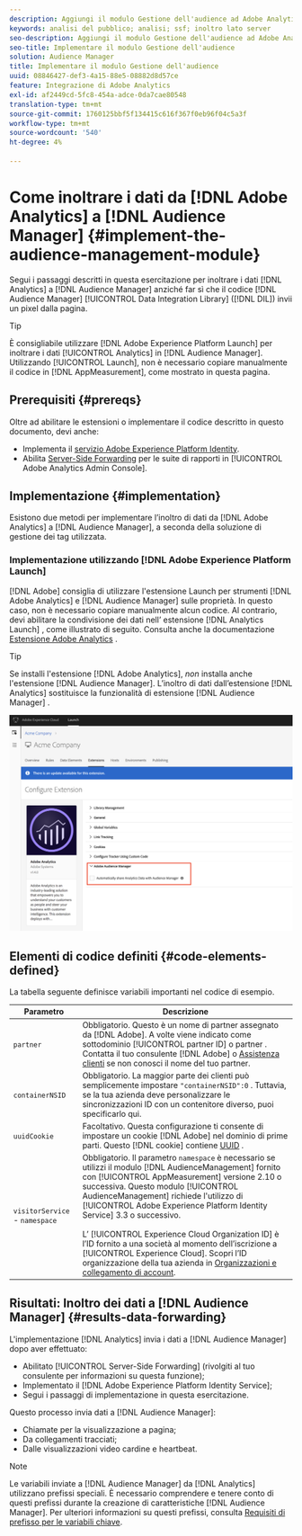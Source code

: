 ```yaml
---
description: Aggiungi il modulo Gestione dell'audience ad Adobe Analytics AppMeasurement per inoltrare i dati di Analytics ad Audience Manager invece di far sì che il codice di Data Integration Library dell'Audience Manager (DIL) invii un pixel dalla pagina.
keywords: analisi del pubblico; analisi; ssf; inoltro lato server
seo-description: Aggiungi il modulo Gestione dell'audience ad Adobe Analytics AppMeasurement per inoltrare i dati di Analytics ad Audience Manager invece di far sì che il codice di Data Integration Library dell'Audience Manager (DIL) invii un pixel dalla pagina.
seo-title: Implementare il modulo Gestione dell'audience
solution: Audience Manager
title: Implementare il modulo Gestione dell'audience
uuid: 08846427-def3-4a15-88e5-08882d8d57ce
feature: Integrazione di Adobe Analytics
exl-id: af2449cd-5fc8-454a-adce-0da7cae80548
translation-type: tm+mt
source-git-commit: 1760125bbf5f134415c616f367f0eb96f04c5a3f
workflow-type: tm+mt
source-wordcount: '540'
ht-degree: 4%

---
```


# Come inoltrare i dati da [!DNL Adobe Analytics] a [!DNL Audience Manager] {#implement-the-audience-management-module}

Segui i passaggi descritti in questa esercitazione per inoltrare i dati [!DNL Analytics] a [!DNL Audience Manager] anziché far sì che il codice [!DNL Audience Manager] [!UICONTROL Data Integration Library] ([!DNL DIL]) invii un pixel dalla pagina.

>[!TIP]
>
>È consigliabile utilizzare [!DNL Adobe Experience Platform Launch] per inoltrare i dati [!UICONTROL Analytics] in [!DNL Audience Manager]. Utilizzando [!UICONTROL Launch], non è necessario copiare manualmente il codice in [!DNL AppMeasurement], come mostrato in questa pagina.

## Prerequisiti {#prereqs}

Oltre ad abilitare le estensioni o implementare il codice descritto in questo documento, devi anche:

* Implementa il [servizio Adobe Experience Platform Identity](https://docs.adobe.com/content/help/it-IT/id-service/using/home.html).
* Abilita [Server-Side Forwarding](https://docs.adobe.com/help/en/analytics/admin/admin-tools/server-side-forwarding/ssf.html) per le suite di rapporti in [!UICONTROL Adobe Analytics Admin Console].

## Implementazione {#implementation}

Esistono due metodi per implementare l’inoltro di dati da [!DNL Adobe Analytics] a [!DNL Audience Manager], a seconda della soluzione di gestione dei tag utilizzata.

### Implementazione utilizzando [!DNL Adobe Experience Platform Launch]

[!DNL Adobe] consiglia di utilizzare l&#39;estensione  [](https://docs.adobe.com/content/help/en/launch/using/overview.html) Launch per strumenti  [!DNL Adobe Analytics] e  [!DNL Audience Manager] sulle proprietà. In questo caso, non è necessario copiare manualmente alcun codice. Al contrario, devi abilitare la condivisione dei dati nell’ estensione [!DNL Analytics Launch] , come illustrato di seguito. Consulta anche la documentazione [Estensione Adobe Analytics](https://docs.adobe.com/content/help/en/launch/using/extensions-ref/adobe-extension/analytics-extension/overview.html#adobe-audience-manager) .

>[!TIP]
>
>Se installi l&#39;estensione [!DNL Adobe Analytics], *non* installa anche l&#39;estensione [!DNL Audience Manager]. L’inoltro di dati dall’estensione [!DNL Analytics] sostituisce la funzionalità di estensione [!DNL Audience Manager] .

![Come abilitare la condivisione di dati dall’estensione Adobe Analytics all’Audience Manager](/help/using/integration/assets/analytics-to-aam.png)

## Elementi di codice definiti {#code-elements-defined}

La tabella seguente definisce variabili importanti nel codice di esempio.

| Parametro | Descrizione |
|--- |--- |
| `partner` | Obbligatorio. Questo è un nome di partner assegnato da [!DNL Adobe]. A volte viene indicato come sottodominio [!UICONTROL partner ID] o partner .  Contatta il tuo consulente [!DNL Adobe] o [Assistenza clienti](https://helpx.adobe.com/it/marketing-cloud/contact-support.html) se non conosci il nome del tuo partner. |
| `containerNSID` | Obbligatorio. La maggior parte dei clienti può semplicemente impostare `"containerNSID":0` . Tuttavia, se la tua azienda deve personalizzare le sincronizzazioni ID con un contenitore diverso, puoi specificarlo qui. |
| `uuidCookie` | Facoltativo. Questa configurazione ti consente di impostare un cookie [!DNL Adobe] nel dominio di prime parti. Questo [!DNL cookie] contiene [UUID](../../reference/ids-in-aam.md) . |
| `visitorService` - `namespace` | Obbligatorio. Il parametro `namespace` è necessario se utilizzi il modulo [!DNL AudienceManagement] fornito con [!UICONTROL AppMeasurement] versione 2.10 o successiva. Questo modulo [!UICONTROL AudienceManagement] richiede l&#39;utilizzo di [!UICONTROL Adobe Experience Platform Identity Service] 3.3 o successivo. <br><br>L’  [!UICONTROL Experience Cloud Organization ID] è l’ID fornito a una società al momento dell’iscrizione a  [!UICONTROL Experience Cloud]. Scopri l’ID organizzazione della tua azienda in [Organizzazioni e collegamento di account](https://docs.adobe.com/content/help/en/core-services/interface/manage-users-and-products/organizations.html). |

## Risultati: Inoltro dei dati a [!DNL Audience Manager] {#results-data-forwarding}

L&#39;implementazione [!DNL Analytics] invia i dati a [!DNL Audience Manager] dopo aver effettuato:

* Abilitato [!UICONTROL Server-Side Forwarding] (rivolgiti al tuo consulente per informazioni su questa funzione);
* Implementato il [!DNL Adobe Experience Platform Identity Service];
* Segui i passaggi di implementazione in questa esercitazione.

Questo processo invia dati a [!DNL Audience Manager]:

* Chiamate per la visualizzazione a pagina;
* Da collegamenti tracciati;
* Dalle visualizzazioni video cardine e heartbeat.

>[!NOTE]
>
>Le variabili inviate a [!DNL Audience Manager] da [!DNL Analytics] utilizzano prefissi speciali. È necessario comprendere e tenere conto di questi prefissi durante la creazione di caratteristiche [!DNL Audience Manager]. Per ulteriori informazioni su questi prefissi, consulta [Requisiti di prefisso per le variabili chiave](../../features/traits/trait-variable-prefixes.md).

